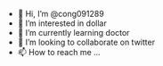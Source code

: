 - 👋 Hi, I’m @cong091289
- 👀 I’m interested in dollar
- 🌱 I’m currently learning doctor
- 💞️ I’m looking to collaborate on twitter
- 📫 How to reach me ...

<!---
cong091289/cong091289 is a ✨ special ✨ repository because its `README.md` (this file) appears on your GitHub profile.
You can click the Preview link to take a look at your changes.
--->
